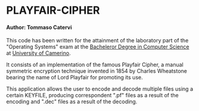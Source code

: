 # PLAYFAIR-CIPHER

#### Author: Tommaso Catervi

This code has been written for the attainment of the laboratory part of the "Operating Systems" exam at the [Bacheleror Degree in Computer Science](http://www.cs.unicam.it) at [University of Camerino](http://www.unicam.it/).

It consists of an implementation of the famous Playfair Cipher, a manual symmetric encryption technique invented in 1854 by Charles Wheatstone bearing the name of Lord Playfair for promoting its use.

This application allows the user to encode and decode multiple files using a certain KEYFILE, producing correspondent ".pf" files as a result of the encoding and ".dec" files as a result of the decoding.